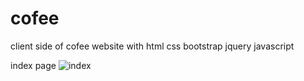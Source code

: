 # cofee
client side of cofee website with html css bootstrap jquery javascript

index page
![index](https://www.dropbox.com/preview/see/screencapture-file-H-2023-08-12-12_08_54.png?context=standalone_preview&role=personal)
